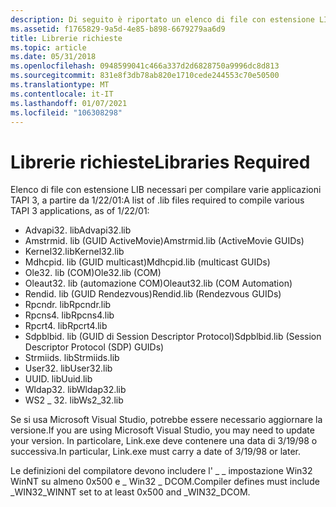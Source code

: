 ```yaml
---
description: Di seguito è riportato un elenco di file con estensione LIB necessari per compilare varie applicazioni TAPI 3, a partire da 1/22/01.
ms.assetid: f1765829-9a5d-4e85-b898-6679279aa6d9
title: Librerie richieste
ms.topic: article
ms.date: 05/31/2018
ms.openlocfilehash: 0948599041c466a337d2d6828750a9996dc8d813
ms.sourcegitcommit: 831e8f3db78ab820e1710cede244553c70e50500
ms.translationtype: MT
ms.contentlocale: it-IT
ms.lasthandoff: 01/07/2021
ms.locfileid: "106308298"
---
```

# <a name="libraries-required"></a><span data-ttu-id="1e68f-103">Librerie richieste</span><span class="sxs-lookup"><span data-stu-id="1e68f-103">Libraries Required</span></span>

<span data-ttu-id="1e68f-104">Elenco di file con estensione LIB necessari per compilare varie applicazioni TAPI 3, a partire da 1/22/01:</span><span class="sxs-lookup"><span data-stu-id="1e68f-104">A list of .lib files required to compile various TAPI 3 applications, as of 1/22/01:</span></span>

-   <span data-ttu-id="1e68f-105">Advapi32. lib</span><span class="sxs-lookup"><span data-stu-id="1e68f-105">Advapi32.lib</span></span>
-   <span data-ttu-id="1e68f-106">Amstrmid. lib (GUID ActiveMovie)</span><span class="sxs-lookup"><span data-stu-id="1e68f-106">Amstrmid.lib (ActiveMovie GUIDs)</span></span>
-   <span data-ttu-id="1e68f-107">Kernel32.lib</span><span class="sxs-lookup"><span data-stu-id="1e68f-107">Kernel32.lib</span></span>
-   <span data-ttu-id="1e68f-108">Mdhcpid. lib (GUID multicast)</span><span class="sxs-lookup"><span data-stu-id="1e68f-108">Mdhcpid.lib (multicast GUIDs)</span></span>
-   <span data-ttu-id="1e68f-109">Ole32. lib (COM)</span><span class="sxs-lookup"><span data-stu-id="1e68f-109">Ole32.lib (COM)</span></span>
-   <span data-ttu-id="1e68f-110">Oleaut32. lib (automazione COM)</span><span class="sxs-lookup"><span data-stu-id="1e68f-110">Oleaut32.lib (COM Automation)</span></span>
-   <span data-ttu-id="1e68f-111">Rendid. lib (GUID Rendezvous)</span><span class="sxs-lookup"><span data-stu-id="1e68f-111">Rendid.lib (Rendezvous GUIDs)</span></span>
-   <span data-ttu-id="1e68f-112">Rpcndr. lib</span><span class="sxs-lookup"><span data-stu-id="1e68f-112">Rpcndr.lib</span></span>
-   <span data-ttu-id="1e68f-113">Rpcns4. lib</span><span class="sxs-lookup"><span data-stu-id="1e68f-113">Rpcns4.lib</span></span>
-   <span data-ttu-id="1e68f-114">Rpcrt4. lib</span><span class="sxs-lookup"><span data-stu-id="1e68f-114">Rpcrt4.lib</span></span>
-   <span data-ttu-id="1e68f-115">Sdpblbid. lib (GUID di Session Descriptor Protocol)</span><span class="sxs-lookup"><span data-stu-id="1e68f-115">Sdpblbid.lib (Session Descriptor Protocol (SDP) GUIDs)</span></span>
-   <span data-ttu-id="1e68f-116">Strmiids. lib</span><span class="sxs-lookup"><span data-stu-id="1e68f-116">Strmiids.lib</span></span>
-   <span data-ttu-id="1e68f-117">User32. lib</span><span class="sxs-lookup"><span data-stu-id="1e68f-117">User32.lib</span></span>
-   <span data-ttu-id="1e68f-118">UUID. lib</span><span class="sxs-lookup"><span data-stu-id="1e68f-118">Uuid.lib</span></span>
-   <span data-ttu-id="1e68f-119">Wldap32. lib</span><span class="sxs-lookup"><span data-stu-id="1e68f-119">Wldap32.lib</span></span>
-   <span data-ttu-id="1e68f-120">WS2 \_ 32. lib</span><span class="sxs-lookup"><span data-stu-id="1e68f-120">Ws2\_32.lib</span></span>

<span data-ttu-id="1e68f-121">Se si usa Microsoft Visual Studio, potrebbe essere necessario aggiornare la versione.</span><span class="sxs-lookup"><span data-stu-id="1e68f-121">If you are using Microsoft Visual Studio, you may need to update your version.</span></span> <span data-ttu-id="1e68f-122">In particolare, Link.exe deve contenere una data di 3/19/98 o successiva.</span><span class="sxs-lookup"><span data-stu-id="1e68f-122">In particular, Link.exe must carry a date of 3/19/98 or later.</span></span>

<span data-ttu-id="1e68f-123">Le definizioni del compilatore devono includere l' \_ \_ impostazione Win32 WinNT su almeno 0x500 e \_ Win32 \_ DCOM.</span><span class="sxs-lookup"><span data-stu-id="1e68f-123">Compiler defines must include \_WIN32\_WINNT set to at least 0x500 and \_WIN32\_DCOM.</span></span>

 

 




